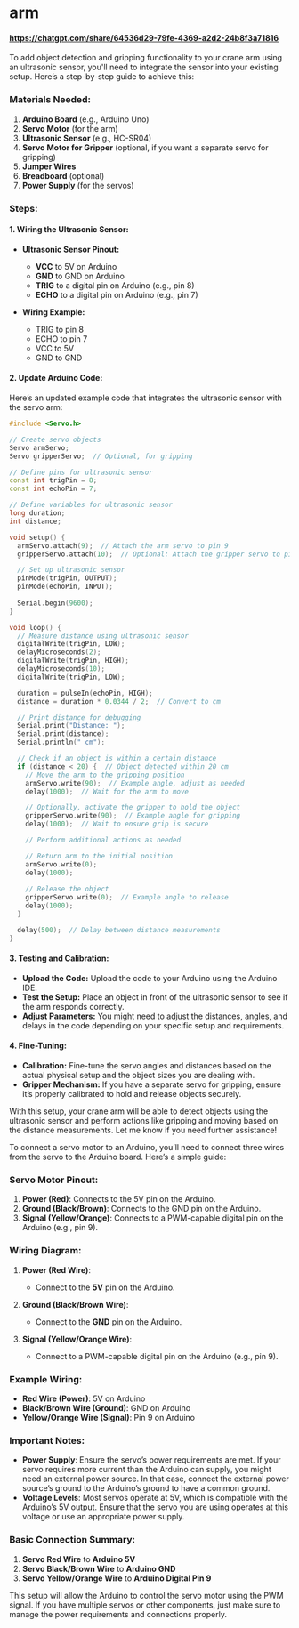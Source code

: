 # arm
#### https://chatgpt.com/share/64536d29-79fe-4369-a2d2-24b8f3a71816

To add object detection and gripping functionality to your crane arm using an ultrasonic sensor, you'll need to integrate the sensor into your existing setup. Here’s a step-by-step guide to achieve this:

### Materials Needed:
1. **Arduino Board** (e.g., Arduino Uno)
2. **Servo Motor** (for the arm)
3. **Ultrasonic Sensor** (e.g., HC-SR04)
4. **Servo Motor for Gripper** (optional, if you want a separate servo for gripping)
5. **Jumper Wires**
6. **Breadboard** (optional)
7. **Power Supply** (for the servos)

### Steps:

#### 1. **Wiring the Ultrasonic Sensor:**
   - **Ultrasonic Sensor Pinout:**
     - **VCC** to 5V on Arduino
     - **GND** to GND on Arduino
     - **TRIG** to a digital pin on Arduino (e.g., pin 8)
     - **ECHO** to a digital pin on Arduino (e.g., pin 7)

   - **Wiring Example:**
     - TRIG to pin 8
     - ECHO to pin 7
     - VCC to 5V
     - GND to GND

#### 2. **Update Arduino Code:**
   Here’s an updated example code that integrates the ultrasonic sensor with the servo arm:

   ```cpp
   #include <Servo.h>

   // Create servo objects
   Servo armServo;
   Servo gripperServo;  // Optional, for gripping

   // Define pins for ultrasonic sensor
   const int trigPin = 8;
   const int echoPin = 7;

   // Define variables for ultrasonic sensor
   long duration;
   int distance;

   void setup() {
     armServo.attach(9);  // Attach the arm servo to pin 9
     gripperServo.attach(10);  // Optional: Attach the gripper servo to pin 10

     // Set up ultrasonic sensor
     pinMode(trigPin, OUTPUT);
     pinMode(echoPin, INPUT);
     
     Serial.begin(9600);
   }

   void loop() {
     // Measure distance using ultrasonic sensor
     digitalWrite(trigPin, LOW);
     delayMicroseconds(2);
     digitalWrite(trigPin, HIGH);
     delayMicroseconds(10);
     digitalWrite(trigPin, LOW);

     duration = pulseIn(echoPin, HIGH);
     distance = duration * 0.0344 / 2;  // Convert to cm

     // Print distance for debugging
     Serial.print("Distance: ");
     Serial.print(distance);
     Serial.println(" cm");

     // Check if an object is within a certain distance
     if (distance < 20) {  // Object detected within 20 cm
       // Move the arm to the gripping position
       armServo.write(90);  // Example angle, adjust as needed
       delay(1000);  // Wait for the arm to move

       // Optionally, activate the gripper to hold the object
       gripperServo.write(90);  // Example angle for gripping
       delay(1000);  // Wait to ensure grip is secure

       // Perform additional actions as needed

       // Return arm to the initial position
       armServo.write(0);
       delay(1000);
       
       // Release the object
       gripperServo.write(0);  // Example angle to release
       delay(1000);
     }

     delay(500);  // Delay between distance measurements
   }
   ```

#### 3. **Testing and Calibration:**
   - **Upload the Code:** Upload the code to your Arduino using the Arduino IDE.
   - **Test the Setup:** Place an object in front of the ultrasonic sensor to see if the arm responds correctly.
   - **Adjust Parameters:** You might need to adjust the distances, angles, and delays in the code depending on your specific setup and requirements.

#### 4. **Fine-Tuning:**
   - **Calibration:** Fine-tune the servo angles and distances based on the actual physical setup and the object sizes you are dealing with.
   - **Gripper Mechanism:** If you have a separate servo for gripping, ensure it’s properly calibrated to hold and release objects securely.

With this setup, your crane arm will be able to detect objects using the ultrasonic sensor and perform actions like gripping and moving based on the distance measurements. Let me know if you need further assistance!

To connect a servo motor to an Arduino, you’ll need to connect three wires from the servo to the Arduino board. Here’s a simple guide:

### **Servo Motor Pinout:**
1. **Power (Red)**: Connects to the 5V pin on the Arduino.
2. **Ground (Black/Brown)**: Connects to the GND pin on the Arduino.
3. **Signal (Yellow/Orange)**: Connects to a PWM-capable digital pin on the Arduino (e.g., pin 9).

### **Wiring Diagram:**

1. **Power (Red Wire)**:
   - Connect to the **5V** pin on the Arduino.

2. **Ground (Black/Brown Wire)**:
   - Connect to the **GND** pin on the Arduino.

3. **Signal (Yellow/Orange Wire)**:
   - Connect to a PWM-capable digital pin on the Arduino (e.g., pin 9).

### **Example Wiring:**

- **Red Wire (Power)**: 5V on Arduino
- **Black/Brown Wire (Ground)**: GND on Arduino
- **Yellow/Orange Wire (Signal)**: Pin 9 on Arduino

### **Important Notes:**

- **Power Supply**: Ensure the servo’s power requirements are met. If your servo requires more current than the Arduino can supply, you might need an external power source. In that case, connect the external power source’s ground to the Arduino’s ground to have a common ground.
- **Voltage Levels**: Most servos operate at 5V, which is compatible with the Arduino’s 5V output. Ensure that the servo you are using operates at this voltage or use an appropriate power supply.

### **Basic Connection Summary:**

1. **Servo Red Wire** to **Arduino 5V**
2. **Servo Black/Brown Wire** to **Arduino GND**
3. **Servo Yellow/Orange Wire** to **Arduino Digital Pin 9**

This setup will allow the Arduino to control the servo motor using the PWM signal. If you have multiple servos or other components, just make sure to manage the power requirements and connections properly.
